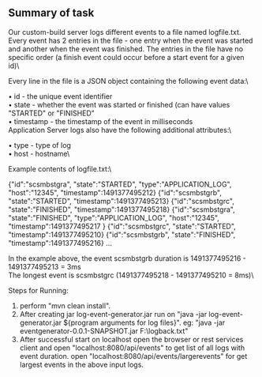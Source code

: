 Summary of task
----------------------------------------
Our custom-build server logs different events to a file named logfile.txt. Every event has 2 entries in the file - one
entry when the event was started and another when the event was finished. The entries in the file have no specific
order (a finish event could occur before a start event for a given id)\

Every line in the file is a JSON object containing the following event data:\

• id - the unique event identifier\
• state - whether the event was started or finished (can have values "STARTED" or "FINISHED"\
• timestamp - the timestamp of the event in milliseconds\
Application Server logs also have the following additional attributes:\

• type - type of log\
• host - hostname\

Example contents of logfile.txt:\

{"id":"scsmbstgra", "state":"STARTED", "type":"APPLICATION_LOG", "host":"12345", "timestamp":1491377495212}
{"id":"scsmbstgrb", "state":"STARTED", "timestamp":1491377495213}
{"id":"scsmbstgrc", "state":"FINISHED", "timestamp":1491377495218}
{"id":"scsmbstgra", "state":"FINISHED", "type":"APPLICATION_LOG", "host":"12345", "timestamp":1491377495217
}
{"id":"scsmbstgrc", "state":"STARTED", "timestamp":1491377495210}
{"id":"scsmbstgrb", "state":"FINISHED", "timestamp":1491377495216}
...

In the example above, the event scsmbstgrb duration is 1491377495216 - 1491377495213 = 3ms\
The longest event is scsmbstgrc (1491377495218 - 1491377495210 = 8ms)\

Steps for Running:

1. perform "mvn clean install".
2. After creating jar log-event-generator.jar run on "java -jar log-event-generator.jar ${program arguments for log files}".
             eg: "java -jar eventgenerator-0.0.1-SNAPSHOT.jar F:\\logback.txt"
3. After successful start on localhost open the browser or rest services client and 
          open "localhost:8080/api/events" to get list of all logs with event duration.
          open "localhost:8080/api/events/largerevents" for get largest events in the above input logs.



